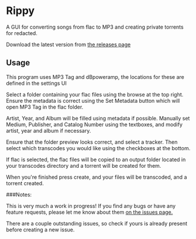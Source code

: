 Rippy
=====

A GUI for converting songs from flac to MP3 and creating private torrents for redacted.

Download the latest version from [the releases page](https://github.com/flare561/Rippy/releases/)

Usage
-----

This program uses MP3 Tag and dBpoweramp, the locations for these are defined in the settings UI

Select a folder containing your flac files using the browse at the top right. Ensure the metadata is correct using the Set Metadata button which will open MP3 Tag in the flac folder.

Artist, Year, and Album will be filled using metadata if possible. Manually set Medium, Publisher, and Catalog Number using the textboxes, and modify artist, year and album if necessary.

Ensure that the folder preview looks correct, and select a tracker. Then select which transcodes you would like using the checkboxes at the bottom.

If flac is selected, the flac files will be copied to an output folder located in your transcodes directory and a torrent will be created for them.

When you're finished press create, and your files will be transcoded, and a torrent created. 

###Notes:

This is very much a work in progress! If you find any bugs or have any feature requests, please let me know about them [on the issues page.](https://github.com/flare561/Rippy/issues)

There are a couple outstanding issues, so check if yours is already present before creating a new issue.